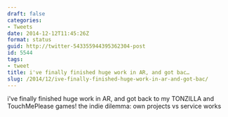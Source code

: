 ```yaml
---
draft: false
categories:
- Tweets
date: 2014-12-12T11:45:26Z
format: status
guid: http://twitter-543355944395362304-post
id: 5544
tags:
- tweet
title: i've finally finished huge work in AR, and got bac…
slug: /2014/12/ive-finally-finished-huge-work-in-ar-and-got-bac/
---
```


i've finally finished huge work in AR, and got back to my TONZILLA and TouchMePlease games! the indie dilemma: own projects vs service works